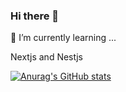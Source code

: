 ### Hi there 👋
🌱 I’m currently learning ...

Nextjs and Nestjs

[![Anurag's GitHub stats](https://github-readme-stats.vercel.app/api?username=Jorge-Jesus-Mendoza&show_icons=true&theme=radical)](https://github.com/Jorge-Jesus-Mendoza/github-readme-stats)
<!--
**Jorge-Jesus-Mendoza/Jorge-Jesus-Mendoza** is a ✨ _special_ ✨ repository because its `README.md` (this file) appears on your GitHub profile.

Here are some ideas to get you started:

- 🔭 I’m currently working on ...
- 🌱 I’m currently learning ...
- 👯 I’m looking to collaborate on ...
- 🤔 I’m looking for help with ...
- 💬 Ask me about ...
- 📫 How to reach me: ...
- 😄 Pronouns: ...
- ⚡ Fun fact: ...
-->
